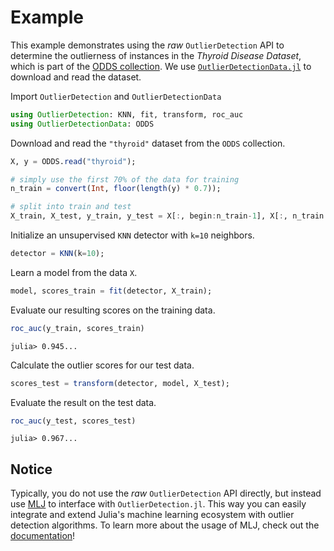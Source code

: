 # Example

This example demonstrates using the *raw* `OutlierDetection` API to determine the outlierness of instances in the *Thyroid Disease Dataset*, which is part of the [ODDS collection](http://odds.cs.stonybrook.edu/). We use [`OutlierDetectionData.jl`](https://github.com/davnn/OutlierDetectionData.jl) to download and read the dataset.

Import `OutlierDetection` and `OutlierDetectionData`

```julia
using OutlierDetection: KNN, fit, transform, roc_auc
using OutlierDetectionData: ODDS
```

Download and read the `"thyroid"` dataset from the `ODDS` collection.

```julia
X, y = ODDS.read("thyroid");

# simply use the first 70% of the data for training
n_train = convert(Int, floor(length(y) * 0.7));

# split into train and test
X_train, X_test, y_train, y_test = X[:, begin:n_train-1], X[:, n_train:end], y[begin:n_train-1], y[n_train:end];
```

Initialize an unsupervised `KNN` detector with `k=10` neighbors.

```julia
detector = KNN(k=10);
```

Learn a model from the data `X`.

```julia
model, scores_train = fit(detector, X_train);
```

Evaluate our resulting scores on the training data.

```julia
roc_auc(y_train, scores_train)
```

    julia> 0.945...

Calculate the outlier scores for our test data.

```julia
scores_test = transform(detector, model, X_test);
```

Evaluate the result on the test data.

```julia
roc_auc(y_test, scores_test)
```

    julia> 0.967...

## Notice

Typically, you do not use the *raw* `OutlierDetection` API directly, but instead use [MLJ](https://github.com/alan-turing-institute/MLJ.jl) to interface with `OutlierDetection.jl`. This way you can easily integrate and extend Julia's machine learning ecosystem with outlier detection algorithms. To learn more about the usage of MLJ, check out the [documentation](/documentation/guide/)!
